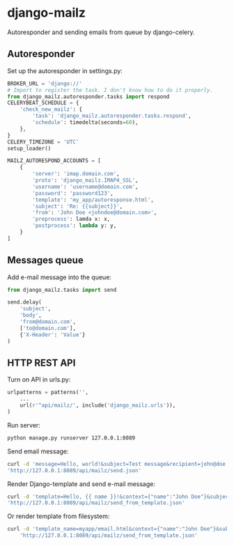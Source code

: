 # django-mailz

Autoresponder and sending emails from queue by django-celery.

## Autoresponder

Set up the autoresponder in settings.py:
```py
BROKER_URL = 'django://'
# Import to register the task. I don't know how to do it properly.
from django_mailz.autoresponder.tasks import respond
CELERYBEAT_SCHEDULE = {
    'check_new_mailz': {
        'task': 'django_mailz.autoresponder.tasks.respond',
        'schedule': timedelta(seconds=60),
    },
}
CELERY_TIMEZONE = 'UTC'
setup_loader()

MAILZ_AUTORESPOND_ACCOUNTS = [
    {
        'server': 'imap.domain.com',
        'proto': 'django_mailz.IMAP4_SSL',
        'username': 'username@domain.com',
        'password': 'password123',
        'template': 'my_app/autoresponse.html',
        'subject': 'Re: {{subject}}',
        'from': 'John Doe <johndoe@domain.com>',
        'preprocess': lamda x: x,
        'postprocess': lambda y: y,
    }
]
```

## Messages queue

Add e-mail message into the queue:
```py
from django_mailz.tasks import send

send.delay(
    'subject',
    'body',
    'from@domain.com',
    ['to@domain.com'],
    {'X-Header': 'Value'}
)
```

## HTTP REST API

Turn on API in urls.py:
```py
urlpatterns = patterns('',
    ...
    url(r'^api/mailz/', include('django_mailz.urls')),
)
```

Run server:
```sh
python manage.py runserver 127.0.0.1:8089
```

Send email message:
```sh
curl -d 'message=Hello, world!&subject=Test message&recipient=john@doe.com&sender=jane@doe.com' \
'http://127.0.0.1:8089/api/mailz/send.json'
```

Render Django-template and send e-mail message:
```sh
curl -d 'template=Hello, {{ name }}!&context={"name":"John Doe"}&subject=Test message&recipient=john@doe.com&sender=jane@doe.com' \
'http://127.0.0.1:8089/api/mailz/send_from_template.json'
```

Or render template from filesystem:
```sh
curl -d 'template_name=myapp/email.html&context={"name":"John Doe"}&subject=Test message&recipient=john@doe.com&sender=jane@doe.com&content_type=text/html' \
    'http://127.0.0.1:8089/api/mailz/send_from_template.json'
```
